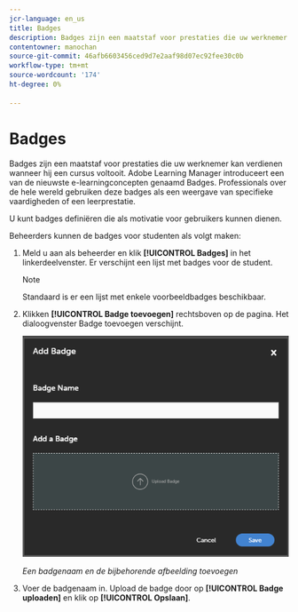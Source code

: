 ```yaml
---
jcr-language: en_us
title: Badges
description: Badges zijn een maatstaf voor prestaties die uw werknemer kan verdienen wanneer hij een cursus voltooit. Adobe Learning Manager introduceert een van de nieuwste e-learningconcepten genaamd Badges. Professionals over de hele wereld gebruiken deze badges als een weergave van specifieke vaardigheden of een leerprestatie.
contentowner: manochan
source-git-commit: 46afb6603456ced9d7e2aaf98d07ec92fee30c0b
workflow-type: tm+mt
source-wordcount: '174'
ht-degree: 0%

---
```




# Badges

Badges zijn een maatstaf voor prestaties die uw werknemer kan verdienen wanneer hij een cursus voltooit. Adobe Learning Manager introduceert een van de nieuwste e-learningconcepten genaamd Badges. Professionals over de hele wereld gebruiken deze badges als een weergave van specifieke vaardigheden of een leerprestatie.

U kunt badges definiëren die als motivatie voor gebruikers kunnen dienen.

Beheerders kunnen de badges voor studenten als volgt maken:

1. Meld u aan als beheerder en klik **[!UICONTROL Badges]** in het linkerdeelvenster. Er verschijnt een lijst met badges voor de student.

   >[!NOTE]
   >
   >Standaard is er een lijst met enkele voorbeeldbadges beschikbaar.

1. Klikken **[!UICONTROL Badge toevoegen]** rechtsboven op de pagina. Het dialoogvenster Badge toevoegen verschijnt.

   ![](assets/add-badge1.png)

   *Een badgenaam en de bijbehorende afbeelding toevoegen*

1. Voer de badgenaam in. Upload de badge door op **[!UICONTROL Badge uploaden]** en klik op **[!UICONTROL Opslaan]**.
